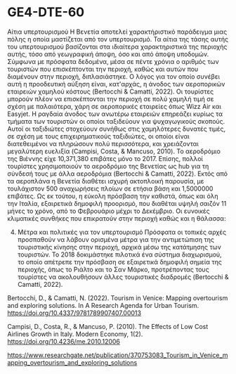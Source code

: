 # GE4-DTE-60

Αίτια υπερτουρισμού
  Η Βενετία αποτελεί χαρακτήριστικό παράδειγμα μιας πόλης η οποία μαστίζεται από τον υπερτουρισμό. Τα αίτια της τάσης αυτής του υπερτουρισμού βασίζονται στα ιδιαίτερα χαρακτηριστικά της περιοχής αυτής, τόσο από γεωγραφική άποψη, όσο και από άποψη υποδομών. Σύμφωνα με πρόσφατα δεδομένα, μέσα σε πέντε χρόνια ο αριθμός των τουριστών που επισκέπτονται την περιοχή, καθώς και αυτών που διαμένουν στην περιοχή, διπλασιάστηκε. Ο λόγος για τον οποίο συνέβει αυτή η προοδευτική αύξηση είναι, κατ'αρχάς, η άνοδος των αεροπορικών εταιρειών χαμηλού κόστους (Bertocchi & Camatti, 2022). Οι τουρίστες μπορούν πλέον να επισκέπτονται την περιοχή σε πολύ χαμηλή τιμή σε σχέση με παλαιότερα, χάρη σε αεροπορικές εταιρείες όπως Wizz Air και Easyjet. Η ραγδαία άνοδος των ανωτέρω εταιρειών επηρεάζει κυρίως τα τμήματα των τουριστών οι οποίοι ταξιδεύουν για ψυχαγωγικούς σκοπούς. Αυτοί οι ταξιδιώτες στοχεύουν συνήθως στις χαμηλότερες δυνατές τιμές, σε σχέση με τους επιχειρηματικούς ταξιδιώτες, οι οποίοι είναι διατεθειμένοι να πληρώσουν πολύ περισσότερα, και χρειάζονται μεγαλύτερη ευελιξία (Campisi, Costa, & Mancuso, 2010). Το αεροδρόμιο της Βιέννης είχε 10,371,380 επιβάτες μόνο το 2017. Επίσης, πολλοί τουρίστες χρησιμοποιούν το αεροδρόμιο της Βενετίας ως hub για τη σύνδεσή τους με άλλα αεροδρόμια (Bertocchi & Camatti, 2022).
  Εκτός από τα αεροπλάνα η Βενετία διαθέτει ισχυρή ακτοπλοική παρουσία, με τουλάχιστον 500 αναχωρήσεις πλοίων σε ετήσια βάση και 1,5000000 επιβάτες. Ως εκ τούτου, η εύκολη πρόσβαση την καθιστά, όπως και όλη την Ιταλία, εξαιρετικά δημοφιλή προορισμό, που διαθέται υψηλή σαιζόν 11 μήνες το χρόνο, από το Φεβρουάριο μέχρι το Δεκέμβριο.
  Οι ευνοικές κλιματικές συνθήκες που επικρατούν στην περιοχή καθώς και η θάλασσα:



  4. Μέτρα και πολιτικές για τον υπερτουρισμό
     Πρόσφατα οι τοπικές αρχές προσπαθούν να λάβουν ορισμένα μέτρα για την αντιμετώπιση της τουριστικής κίνησης στην περιοχή, αρχικά μέσω της κατάτμησης των τουριστών. To 2018 δοκιμάστηκε πιλοτικά ένα σύστημα διαχωρισμού, το οποίο απέτρεπε την πρόσβαση σε εξαιρετικά δημοφιλή σημεία της περιοχής, όπως το Ριάλτο και το Σαν Μάρκο, προτρέποντας τους τουρίστες να ακολουθήσουν άλλες τουριστικές διαδρομές (Bertocchi & Camatti, 2022).



Bertocchi, D., & Camatti, N. (2022). Tourism in Venice: Mapping overtourism and exploring solutions. In A Research Agenda for Urban Tourism. https://doi.org/10.4337/9781789907407.00013

Campisi, D., Costa, R., & Mancuso, P. (2010). The Effects of Low Cost Airlines Growth in Italy. Modern Economy, 1(2). https://doi.org/10.4236/me.2010.12006

https://www.researchgate.net/publication/370753083_Tourism_in_Venice_mapping_overtourism_and_exploring_solutions

